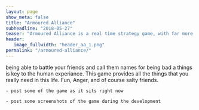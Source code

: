 ```yaml
---
layout: page
show_meta: false
title: "Armoured Alliance"
subheadline: "2018-05-27"
teaser: "Armoured Alliance is a real time strategy game, with far more depth than it first appears."
header:
   image_fullwidth: "header_aa_1.png"
permalink: "/armoured-alliance/"
---
```


being able to battle your friends and call them names for being bad a things is key to the human experiance. This game provides all the things that you really need in this life. Fun, Anger, and of course salty friends.

	- post some of the game as it sits right now

	- post some screenshots of the game during the development
